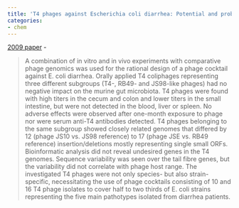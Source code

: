 ```yaml
---
title: 'T4 phages against Escherichia coli diarrhea: Potential and problems'
categories:
- chem
---
```

[2009
paper](http://www.sciencedirect.com/science/article/pii/S0042682209001706) \-
<!--more-->

> A combination of in vitro and in vivo experiments with comparative phage
genomics was used for the rational design of a phage cocktail against E. coli
diarrhea. Orally applied T4 coliphages representing three different subgroups
(T4-, RB49- and JS98-like phages) had no negative impact on the murine gut
microbiota. T4 phages were found with high titers in the cecum and colon and
lower titers in the small intestine, but were not detected in the blood, liver
or spleen. No adverse effects were observed after one-month exposure to phage
nor were serum anti-T4 antibodies detected. T4 phages belonging to the same
subgroup showed closely related genomes that differed by 12 (phage JS10 vs.
JS98 reference) to 17 (phage JSE vs. RB49 reference) insertion/deletions
mostly representing single small ORFs. Bioinformatic analysis did not reveal
undesired genes in the T4 genomes. Sequence variability was seen over the tail
fibre genes, but the variability did not correlate with phage host range. The
investigated T4 phages were not only species- but also strain-specific,
necessitating the use of phage cocktails consisting of 10 and 16 T4 phage
isolates to cover half to two thirds of E. coli strains representing the five
main pathotypes isolated from diarrhea patients.

